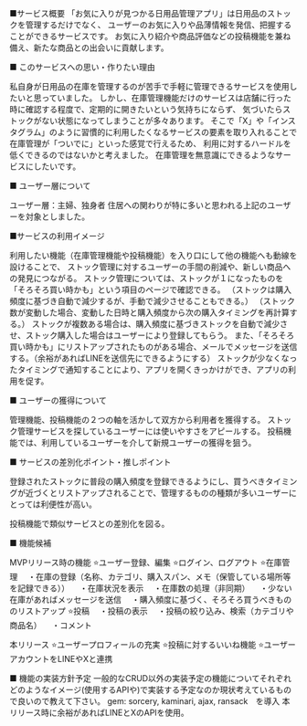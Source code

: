 ■サービス概要
「お気に入りが見つかる日用品管理アプリ」は日用品のストックを管理するだけでなく、
ユーザーのお気に入りや品薄情報を発信、把握することができるサービスです。
お気に入り紹介や商品評価などの投稿機能を兼ね備え、新たな商品との出会いに貢献します。


■ このサービスへの思い・作りたい理由

私自身が日用品の在庫を管理するのが苦手で手軽に管理できるサービスを使用したいと思っていました。
しかし、在庫管理機能だけのサービスは店舗に行った時に確認する程度で、定期的に開きたいという気持ちにならず、
気づいたらストックがない状態になってしまうことが多々あります。
そこで「X」や「インスタグラム」のように習慣的に利用したくなるサービスの要素を取り入れることで在庫管理が「ついでに」といった感覚で行えるため、
利用に対するハードルを低くできるのではないかと考えました。
在庫管理を無意識にできるようなサービスにしたいです。


■ ユーザー層について

ユーザー層：主婦、独身者
住居への関わりが特に多いと思われる上記のユーザーを対象としました。


■サービスの利用イメージ

利用したい機能（在庫管理機能や投稿機能）を入り口にして他の機能へも動線を設けることで、
ストック管理に対するユーザーの手間の削減や、新しい商品への発見につながる。
ストック管理については、ストックが１になったものを「そろそろ買い時かも」という項目のページで確認できる。
（ストックは購入頻度に基づき自動で減少するが、手動で減少させることもできる。）
（ストック数が変動した場合、変動した日時と購入頻度から次の購入タイミングを再計算する。）
ストックが複数ある場合は、購入頻度に基づきストックを自動で減少させ、ストック購入した場合はユーザーにより登録してもらう。
また、「そろそろ買い時かも」にリストアップされたものがある場合、メールでメッセージを送信する。（余裕があればLINEを送信先にできるようにする）
ストックが少なくなったタイミングで通知することにより、アプリを開くきっかけができ、アプリの利用を促す。


■ ユーザーの獲得について

管理機能、投稿機能の２つの軸を活かして双方から利用者を獲得する。
ストック管理サービスを探しているユーザーには使いやすさをアピールする。
投稿機能では、利用しているユーザーを介して新規ユーザーの獲得を狙う。


■ サービスの差別化ポイント・推しポイント

登録されたストックに普段の購入頻度を登録できるようにし、買うべきタイミングが近づくとリストアップされることで、管理するものの種類が多いユーザーに
とっては利便性が高い。

投稿機能で類似サービスとの差別化を図る。



■ 機能候補

MVPリリース時の機能
⭐️ユーザー登録、編集
⭐️ログイン、ログアウト
⭐️在庫管理
　・在庫の登録（名称、カテゴリ、購入スパン、メモ（保管している場所等を記録できる））
　・在庫状況を表示
　・在庫数の処理（非同期）
　・少ない在庫があればメッセージを送信
　・購入頻度に基づく、そろそろ買うべきもののリストアップ
⭐️投稿
　・投稿の表示
　・投稿の絞り込み、検索（カテゴリや商品名）
　・コメント

本リリース
⭐️ユーザープロフィールの充実
⭐️投稿に対するいいね機能
⭐️ユーザーアカウントをLINEやXと連携


■ 機能の実装方針予定
一般的なCRUD以外の実装予定の機能についてそれぞれどのようなイメージ(使用するAPIや)で実装する予定なのか現状考えているもので良いので教えて下さい。
gem: sorcery, kaminari, ajax, ransack　を導入
本リリース時に余裕があればLINEとXのAPIを使用。